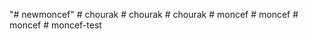 "# newmoncef" 
#   c h o u r a k  
 #   c h o u r a k  
 #   c h o u r a k  
 #   m o n c e f  
 #   m o n c e f  
 #   m o n c e f  
 #   m o n c e f - t e s t  
 